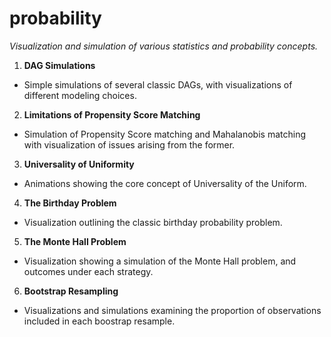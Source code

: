 # probability
*Visualization and simulation of various statistics and probability concepts.*

1. **DAG Simulations** 
- Simple simulations of several classic DAGs, with visualizations of different modeling choices.
2. **Limitations of Propensity Score Matching**  
- Simulation of Propensity Score matching and Mahalanobis matching with visualization of issues arising from the former.  
3. **Universality of Uniformity**
- Animations showing the core concept of Universality of the Uniform.  
4. **The Birthday Problem**  
- Visualization outlining the classic birthday probability problem.  
5. **The Monte Hall Problem** 
- Visualization showing a simulation of the Monte Hall problem, and outcomes under each strategy.  
6. **Bootstrap Resampling**  
- Visualizations and simulations examining the proportion of observations included in each boostrap resample.  

